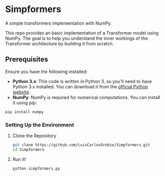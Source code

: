 # Simpformers
A simple transformers implementation with NumPy.

This repo provides an basic implementation of a Transformer model using NumPy. The goal is to help you understand the inner workings of the Transformer architecture by building it from scratch.

## Prerequisites

Ensure you have the following installed:

- **Python 3.x**: This code is written in Python 3, so you'll need to have Python 3.x installed. You can download it from the [official Python website](https://www.python.org/downloads/).
- **NumPy**: NumPy is required for numerical computations. You can install it using pip:

```bash
pip install numpy
```
### Setting Up the Environment

1. Clone the Repository
   ```bash
   git clone https://github.com/LuisCarlosOrobio/Simpformers.git
   cd Simpformers

2. Run it!
   ```bash
   python simpformers.py
